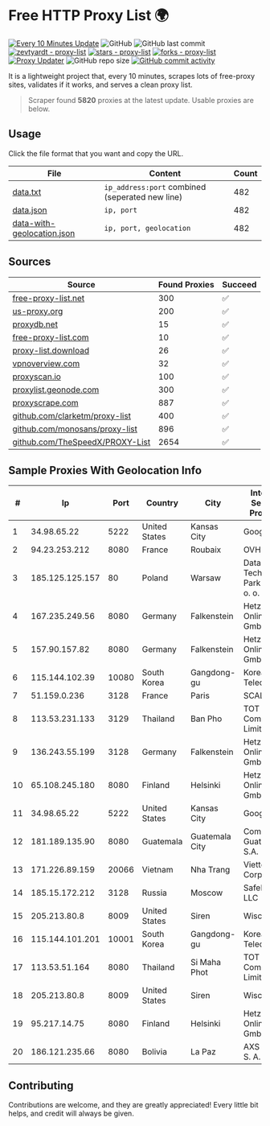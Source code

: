
# Free HTTP Proxy List 🌍

[![Every 10 Minutes Update](https://github.com/mertguvencli/http-proxy-list/actions/workflows/main.yml/badge.svg?branch=main)](https://github.com/mertguvencli/http-proxy-list/actions/workflows/main.yml)
![GitHub](https://img.shields.io/github/license/mertguvencli/http-proxy-list)
![GitHub last commit](https://img.shields.io/github/last-commit/mertguvencli/http-proxy-list)
[![zevtyardt - proxy-list](https://img.shields.io/static/v1?label=zevtyardt&message=proxy-list&color=blue&logo=github)](https://github.com/zevtyardt/proxy-list "Go to GitHub repo")
[![stars - proxy-list](https://img.shields.io/github/stars/zevtyardt/proxy-list?style=social)](https://github.com/zevtyardt/proxy-list)
[![forks - proxy-list](https://img.shields.io/github/forks/zevtyardt/proxy-list?style=social)](https://github.com/zevtyardt/proxy-list)
[![Proxy Updater](https://github.com/zevtyardt/proxy-list/workflows/Proxy%20Updater/badge.svg)](https://github.com/zevtyardt/proxy-list/actions?query=workflow:"Proxy+Updater")
![GitHub repo size](https://img.shields.io/github/repo-size/zevtyardt/proxy-list)
[![GitHub commit activity](https://img.shields.io/github/commit-activity/m/zevtyardt/proxy-list?logo=commits)](https://github.com/zevtyardt/proxy-list/commits/main)

It is a lightweight project that, every 10 minutes, scrapes lots of free-proxy sites, validates if it works, and serves a clean proxy list.

> Scraper found **5820** proxies at the latest update. Usable proxies are below.

## Usage

Click the file format that you want and copy the URL.

|File|Content|Count|
|----|-------|-----|
|[data.txt](https://raw.githubusercontent.com/mertguvencli/http-proxy-list/main/proxy-list/data.txt)|`ip_address:port` combined (seperated new line)|482|
|[data.json](https://raw.githubusercontent.com/mertguvencli/http-proxy-list/main/proxy-list/data.json)|`ip, port`|482|
|[data-with-geolocation.json](https://raw.githubusercontent.com/mertguvencli/http-proxy-list/main/proxy-list/data-with-geolocation.json)|`ip, port, geolocation`|482|

## Sources

|Source|Found Proxies|Succeed|
|------|-------------|-------|
|[free-proxy-list.net](https://free-proxy-list.net)|300|✅|
|[us-proxy.org](https://www.us-proxy.org)|200|✅|
|[proxydb.net](http://proxydb.net)|15|✅|
|[free-proxy-list.com](https://free-proxy-list.com/?page=&port=&type%5B%5D=http&type%5B%5D=https&up_time=0&search=Search)|10|✅|
|[proxy-list.download](https://www.proxy-list.download/HTTP)|26|✅|
|[vpnoverview.com](https://vpnoverview.com/privacy/anonymous-browsing/free-proxy-servers)|32|✅|
|[proxyscan.io](https://www.proxyscan.io)|100|✅|
|[proxylist.geonode.com](https://proxylist.geonode.com/api/proxy-list?limit=300&page=1&sort_by=lastChecked&sort_type=desc&protocols=http,https)|300|✅|
|[proxyscrape.com](https://api.proxyscrape.com/v2/?request=displayproxies&protocol=http&timeout=10000&country=all&ssl=all&anonymity=all)|887|✅|
|[github.com/clarketm/proxy-list](https://raw.githubusercontent.com/clarketm/proxy-list/master/proxy-list-raw.txt)|400|✅|
|[github.com/monosans/proxy-list](https://raw.githubusercontent.com/monosans/proxy-list/main/proxies/http.txt)|896|✅|
|[github.com/TheSpeedX/PROXY-List](https://raw.githubusercontent.com/TheSpeedX/PROXY-List/master/http.txt)|2654|✅|


## Sample Proxies With Geolocation Info

|#|Ip|Port|Country|City|Internet Service Provider|
|-|--|----|-------|----|-------------------------|
|1|34.98.65.22|5222|United States|Kansas City|Google LLC|
|2|94.23.253.212|8080|France|Roubaix|OVH SAS|
|3|185.125.125.157|80|Poland|Warsaw|Data Techno Park Sp. z o. o.|
|4|167.235.249.56|8080|Germany|Falkenstein|Hetzner Online GmbH|
|5|157.90.157.82|8080|Germany|Falkenstein|Hetzner Online GmbH|
|6|115.144.102.39|10080|South Korea|Gangdong-gu|Korea Telecom|
|7|51.159.0.236|3128|France|Paris|SCALEWAY|
|8|113.53.231.133|3129|Thailand|Ban Pho|TOT Public Company Limited|
|9|136.243.55.199|3128|Germany|Falkenstein|Hetzner Online GmbH|
|10|65.108.245.180|8080|Finland|Helsinki|Hetzner Online GmbH|
|11|34.98.65.22|5222|United States|Kansas City|Google LLC|
|12|181.189.135.90|8080|Guatemala|Guatemala City|Comcel Guatemala S.A.|
|13|171.226.89.159|20066|Vietnam|Nha Trang|Viettel Corporation|
|14|185.15.172.212|3128|Russia|Moscow|SafeData LLC|
|15|205.213.80.8|8009|United States|Siren|WiscNet|
|16|115.144.101.201|10001|South Korea|Gangdong-gu|Korea Telecom|
|17|113.53.51.164|8080|Thailand|Si Maha Phot|TOT Public Company Limited|
|18|205.213.80.8|8009|United States|Siren|WiscNet|
|19|95.217.14.75|8080|Finland|Helsinki|Hetzner Online GmbH|
|20|186.121.235.66|8080|Bolivia|La Paz|AXS Bolivia S. A.|



## Contributing

Contributions are welcome, and they are greatly appreciated! Every
little bit helps, and credit will always be given.

